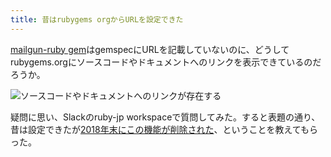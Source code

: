 ```yaml
---
title: 昔はrubygems orgからURLを設定できた
---
```

[mailgun-ruby gem](https://rubygems.org/gems/mailgun-ruby)はgemspecにURLを記載していないのに、どうしてrubygems.orgにソースコードやドキュメントへのリンクを表示できているのだろうか。

![](https://lh3.googleusercontent.com/-at_0dQXlfqwENe0Vx3wxDekaDeoNGZwsLT-V2nKKgXiektLLphcpjuDHhknnGCfQfPUu7MijgB4ARe7SO1igVwBG6BclxXOSpQVTcr2iC8odXuBzAaFzrAlNOsxus8Cgh-ylHt1zPeIwSrPO4_x-D-MjK4C3n2JBnRhQcdrOlK0Xt8uaZ3F6uj42Gxa "ソースコードやドキュメントへのリンクが存在する")

疑問に思い、Slackのruby-jp workspaceで質問してみた。すると表題の通り、昔は設定できたが[2018年末にこの機能が削除された](https://github.com/rubygems/rubygems.org/pull/1815)、ということを教えてもらった。
